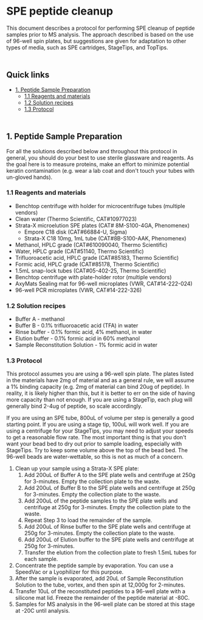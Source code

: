# SPE peptide cleanup <!-- omit in toc -->

This document describes a protocol for performing SPE cleanup of peptide samples prior to MS analysis. The approach described is based on the use of 96-well spin plates, but suggestions are given for adaptation to other types of media, such as SPE cartridges, StageTips, and TopTips.

<hr style="height:6pt; visibility:hidden;" />

## Quick links <!-- omit in toc -->

- [1. Peptide Sample Preparation](#1-peptide-sample-preparation)
  - [1.1 Reagents and materials](#11-reagents-and-materials)
  - [1.2 Solution recipes](#12-solution-recipes)
  - [1.3 Protocol](#13-protocol)

<hr style="height:6pt; visibility:hidden;" />

<span id="1-peptide-sample-preparation"></span>

## 1. Peptide Sample Preparation

For all the solutions described below and throughout this protocol in general, you should do your best to use sterile glassware and reagents. As the goal here is to measure proteins, make an effort to minimize potential keratin contamination (e.g. wear a lab coat and don't touch your tubes with un-gloved hands).

<span id="11-reagents-and-materials"></span>

### 1.1 Reagents and materials

- Benchtop centrifuge with holder for microcentrifuge tubes (multiple vendors)
- Clean water (Thermo Scientific, CAT#10977023)
- Strata-X microelution SPE plates (CAT# 8M-S100-4GA, Phenomenex)
    - Empore C18 disk (CAT#66884-U, Sigma)
    - Strata-X C18 10mg, 1mL tube (CAT#8B-S100-AAK, Phenomenex)
- Methanol, HPLC grade (CAT#610090040, Thermo Scientific)
- Water, HPLC grade (CAT#51140, Thermo Scientific)
- Trifluoroacetic acid, HPLC grade (CAT#85183, Thermo Scientific)
- Formic acid, HPLC grade (CAT#85178, Thermo Scientific)
- 1.5mL snap-lock tubes (CAT#05-402-25, Thermo Scientific)
- Benchtop centrifuge with plate-holder rotor (multiple vendors)
- AxyMats Sealing mat for 96-well microplates (VWR, CAT#14-222-024)
- 96-well PCR microplates (VWR, CAT#14-222-326)

<span id="12-solution-recipes"></span>

### 1.2 Solution recipes

- Buffer A - methanol
- Buffer B - 0.1% trifluoroacetic acid (TFA) in water
- Rinse buffer - 0.1% formic acid, 4% methanol, in water
- Elution buffer - 0.1% formic acid in 60% methanol
- Sample Reconstitution Solution - 1% formic acid in water

<span id="13-protocol"></span>

### 1.3 Protocol

This protocol assumes you are using a 96-well spin plate. The plates listed in the materials have 2mg of material and as a general rule, we will assume a 1% binding capacity (e.g. 2mg of material can bind 20ug of peptide). In reality, it is likely higher than this, but it is better to err on the side of having more capacity than not enough. If you are using a StageTip, each plug will generally bind 2-4ug of peptide, so scale accordingly.

If you are using an SPE tube, 800uL of volume per step is generally a good starting point. If you are using a stage tip, 100uL will work well. If you are using a centrifuge for your StageTips, you may need to adjust your speeds to get a reasonable flow rate. The most important thing is that you don't want your bead bed to dry out prior to sample loading, especially with StageTips. Try to keep some volume above the top of the bead bed. The 96-well beads are water-wettable, so this is not as much of a concern.

1. Clean up your sample using a Strata-X SPE plate:
    1. Add 200uL of Buffer A to the SPE plate wells and centrifuge at 250g for 3-minutes. Empty the collection plate to the waste.
    2. Add 200uL of Buffer B to the SPE plate wells and centrifuge at 250g for 3-minutes. Empty the collection plate to the waste.
    3. Add 200uL of the peptide samples to the SPE plate wells and centrifuge at 250g for 3-minutes. Empty the collection plate to the waste.
    4. Repeat Step 3 to load the remainder of the sample.
    5. Add 200uL of Rinse buffer to the SPE plate wells and centrifuge at 250g for 3-minutes. Empty the collection plate to the waste.
    6. Add 200uL of Elution buffer to the SPE plate wells and centrifuge at 250g for 3-minutes.
    7. Transfer the elution from the collection plate to fresh 1.5mL tubes for each sample.
2. Concentrate the peptide sample by evaporation. You can use a SpeedVac or a Lyophilizer for this purpose.
3. After the sample is evaporated, add 20uL of Sample Reconstitution Solution to the tube, vortex, and then spin at 12,000g for 2-minutes.
4. Transfer 10uL of the reconstituted peptides to a 96-well plate with a silicone mat lid. Freeze the remainder of the peptide material at -80C.
5. Samples for MS analysis in the 96-well plate can be stored at this stage at -20C until analysis.
